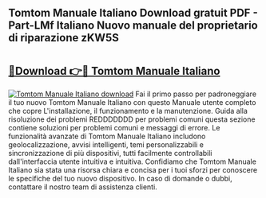 ## Tomtom Manuale Italiano Download gratuit PDF - Part-LMf Italiano Nuovo manuale del proprietario di riparazione zKW5S

# <h2><a href="http://df9k61l.blite.top/?on=Tomtom+Manuale+Italiano">🔗Download 👉🔴 Tomtom Manuale Italiano</a></h2>

[![Tomtom Manuale Italiano download](https://i.imgur.com/lujVjoI.png)](http://df9k61l.blite.top/?on=Tomtom+Manuale+Italiano)
Fai il primo passo per padroneggiare il tuo nuovo Tomtom Manuale Italiano con questo Manuale utente completo che copre L'installazione, il funzionamento e la manutenzione. Guida alla risoluzione dei problemi REDDDDDDD per problemi comuni questa sezione contiene soluzioni per problemi comuni e messaggi di errore. Le funzionalità avanzate di Tomtom Manuale Italiano includono geolocalizzazione, avvisi intelligenti, temi personalizzabili e sincronizzazione di più dispositivi, tutti facilmente controllabili dall'interfaccia utente intuitiva e intuitiva. Confidiamo che Tomtom Manuale Italiano sia stata una risorsa chiara e concisa per i tuoi sforzi per conoscere le specifiche del tuo nuovo dispositivo. In caso di domande o dubbi, contattare il nostro team di assistenza clienti.
